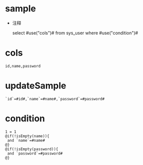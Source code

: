 sample
===
* 注释

	select #use("cols")# from sys_user where #use("condition")#

cols
===

	id,name,password

updateSample
===

	`id`=#id#,`name`=#name#,`password`=#password#

condition
===

	1 = 1  
	@if(!isEmpty(name)){
	 and `name`=#name#
	@}
	@if(!isEmpty(password)){
	 and `password`=#password#
	@}
	
